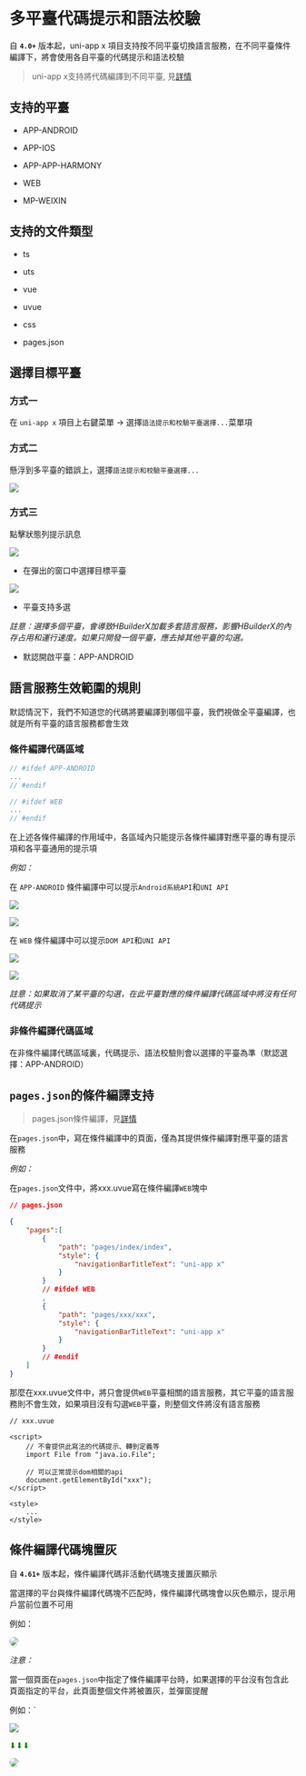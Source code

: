 # 多平臺代碼提示和語法校驗

自 **`4.0+`** 版本起，uni-app x 項目支持按不同平臺切換語言服務，在不同平臺條件編譯下，將會使用各自平臺的代碼提示和語法校驗

> uni-app x支持將代碼編譯到不同平臺, 見[詳情](https://uniapp.dcloud.net.cn/tutorial/platform.html)

## 支持的平臺

- APP-ANDROID

- APP-IOS

- APP-APP-HARMONY

- WEB

- MP-WEIXIN

## 支持的文件類型

- ts

- uts

- vue

- uvue

- css

- pages.json

## 選擇目標平臺

### 方式一

在 `uni-app x` 項目上右鍵菜單 -> 選擇`語法提示和校驗平臺選擇...`菜單項

### 方式二

懸浮到多平臺的錯誤上，選擇`語法提示和校驗平臺選擇...`

![](https://web-ext-storage.dcloud.net.cn/hx/language-service-target-support/1_new.jpg)

### 方式三

點擊狀態列提示訊息

![](https://web-ext-storage.dcloud.net.cn/hx/language_service_status_bar_message.png)

- 在彈出的窗口中選擇目標平臺

![](https://web-ext-storage.dcloud.net.cn/hx/language-service-target-support/target_controler.png)

- 平臺支持多選

*註意：選擇多個平臺，會導致HBuilderX加載多套語言服務，影響HBuilderX的內存占用和運行速度。如果只開發一個平臺，應去掉其他平臺的勾選。*

- 默認開啟平臺：APP-ANDROID


## 語言服務生效範圍的規則

默認情況下，我們不知道您的代碼將要編譯到哪個平臺，我們視做全平臺編譯，也就是所有平臺的語言服務都會生效

### 條件編譯代碼區域

```js
// #ifdef APP-ANDROID
...
// #endif
```

```js
// #ifdef WEB
...
// #endif
```

在上述各條件編譯的作用域中，各區域內只能提示各條件編譯對應平臺的專有提示項和各平臺通用的提示項

*例如：*

在 `APP-ANDROID` 條件編譯中可以提示`Android系統API`和`UNI API`

![](https://web-ext-storage.dcloud.net.cn/hx/language-service-target-support/2_new.jpg)

![](https://web-ext-storage.dcloud.net.cn/hx/language-service-target-support/3_new.jpg)

在 `WEB` 條件編譯中可以提示`DOM API`和`UNI API`

![](https://web-ext-storage.dcloud.net.cn/hx/language-service-target-support/4_new.jpg)

![](https://web-ext-storage.dcloud.net.cn/hx/language-service-target-support/5_new.jpg)

*註意：如果取消了某平臺的勾選，在此平臺對應的條件編譯代碼區域中將沒有任何代碼提示*

### 非條件編譯代碼區域

在非條件編譯代碼區域裏，代碼提示、語法校驗則會以選擇的平臺為準（默認選擇：APP-ANDROID）

## `pages.json`的條件編譯支持

> pages.json條件編譯，見[詳情](https://uniapp.dcloud.net.cn/tutorial/platform.html#pages-json-%E7%9A%84%E6%9D%A1%E4%BB%B6%E7%BC%96%E8%AF%91)

在`pages.json`中，寫在條件編譯中的頁面，僅為其提供條件編譯對應平臺的語言服務

*例如：*

在`pages.json`文件中，將xxx.uvue寫在條件編譯`WEB`塊中

```json
// pages.json

{
    "pages":[
		{
			"path": "pages/index/index",
			"style": {
				"navigationBarTitleText": "uni-app x"
			}
		}
        // #ifdef WEB
        ,
        {
            "path": "pages/xxx/xxx",
            "style": {
            	"navigationBarTitleText": "uni-app x"
            }
        }
        // #endif
    ]
}
```

那麼在xxx.uvue文件中，將只會提供`WEB`平臺相關的語言服務，其它平臺的語言服務則不會生效，如果項目沒有勾選`WEB`平臺，則整個文件將沒有語言服務
```vue
// xxx.uvue

<script>
    // 不會提供此寫法的代碼提示、轉到定義等
    import File from "java.io.File";

    // 可以正常提示dom相關的api
    document.getElementById("xxx");
</script>

<style>
    ...
</style>
```

## 條件編譯代碼塊置灰

自 **`4.61+`** 版本起，條件編譯代碼非活動代碼塊支援置灰顯示

當選擇的平台與條件編譯代碼塊不匹配時，條件編譯代碼塊會以灰色顯示，提示用戶當前位置不可用

例如：

<img style="border-radius:10px;" src="https://web-ext-storage.dcloud.net.cn/hx/language-service-target-support/target_graying_and_tip_example_1.png" />

*注意：*

當一個頁面在`pages.json`中指定了條件編譯平台時，如果選擇的平台沒有包含此頁面指定的平台，此頁面整個文件將被置灰，並彈窗提醒

例如：`

![](https://web-ext-storage.dcloud.net.cn/hx/language-service-target-support/pages_json_conditional_compilation_example.png)

<span style="color:green;">⬇︎⬇︎⬇︎</span>

<img style="border-radius:10px;" src="https://web-ext-storage.dcloud.net.cn/hx/language-service-target-support/pages_json_graying_example.png" />